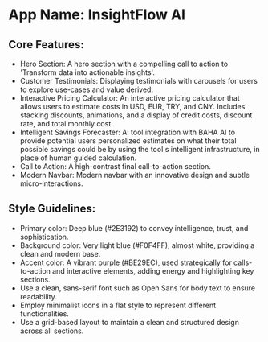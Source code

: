 # **App Name**: InsightFlow AI

## Core Features:

- Hero Section: A hero section with a compelling call to action to 'Transform data into actionable insights'.
- Customer Testimonials: Displaying testimonials with carousels for users to explore use-cases and value derived.
- Interactive Pricing Calculator: An interactive pricing calculator that allows users to estimate costs in USD, EUR, TRY, and CNY. Includes stacking discounts, animations, and a display of credit costs, discount rate, and total monthly cost.
- Intelligent Savings Forecaster: AI tool integration with BAHA AI to provide potential users personalized estimates on what their total possible savings could be by using the tool's intelligent infrastructure, in place of human guided calculation.
- Call to Action: A high-contrast final call-to-action section.
- Modern Navbar: Modern navbar with an innovative design and subtle micro-interactions.

## Style Guidelines:

- Primary color: Deep blue (#2E3192) to convey intelligence, trust, and sophistication.
- Background color: Very light blue (#F0F4FF), almost white, providing a clean and modern base.
- Accent color: A vibrant purple (#BE29EC), used strategically for calls-to-action and interactive elements, adding energy and highlighting key sections.
- Use a clean, sans-serif font such as Open Sans for body text to ensure readability.
- Employ minimalist icons in a flat style to represent different functionalities.
- Use a grid-based layout to maintain a clean and structured design across all sections.